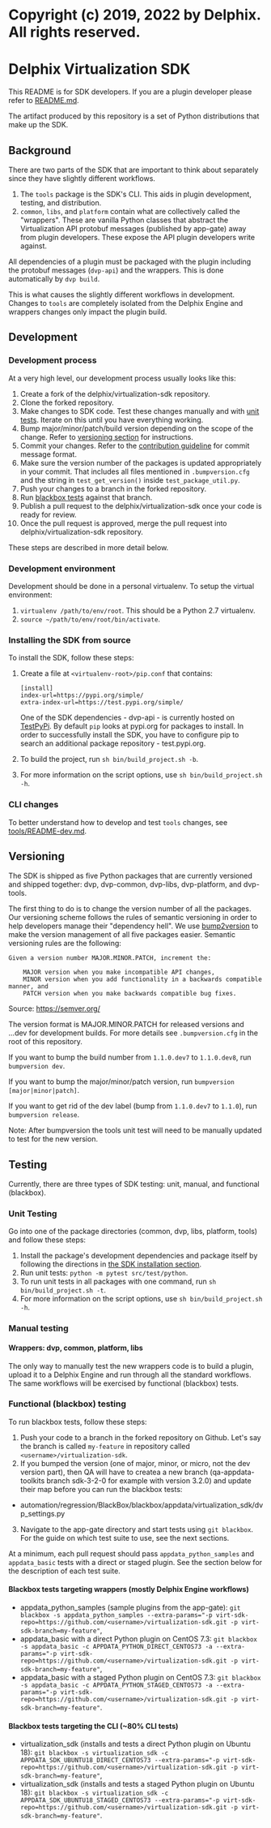 # Copyright (c) 2019, 2022 by Delphix. All rights reserved.

# Delphix Virtualization SDK

This README is for SDK developers. If you are a plugin developer please refer to [README.md](README.md).

The artifact produced by this repository is a set of Python distributions that make up the SDK.

## Background

There are two parts of the SDK that are important to think about separately since they have slightly different workflows.

1. The `tools` package is the SDK's CLI. This aids in plugin development, testing, and distribution.
2. `common`, `libs`, and `platform` contain what are collectively called the "wrappers". These are vanilla Python classes
that abstract the Virtualization API protobuf messages (published by app-gate) away from plugin developers. These expose
the API plugin developers write against.

All dependencies of a plugin must be packaged with the plugin including the protobuf messages (`dvp-api`) and the wrappers.
This is done automatically by `dvp build`.

This is what causes the slightly different workflows in development. Changes to `tools` are completely isolated from the
Delphix Engine and wrappers changes only impact the plugin build.

## Development
 
### Development process

At a very high level, our development process usually looks like this:

1. Create a fork of the delphix/virtualization-sdk repository.
2. Clone the forked repository.
3. Make changes to SDK code. Test these changes manually and with [unit tests](#unit-testing). Iterate on this until you have everything working.
4. Bump major/minor/patch/build version depending on the scope of the change. Refer to [versioning section](#versioning) for instructions.
5. Commit your changes. Refer to the [contribution guideline](https://github.com/delphix/virtualization-sdk/blob/develop/CONTRIBUTING.md#commit-message-format)
 for commit message format. 
6. Make sure the version number of the packages is updated appropriately in your commit. That includes all files mentioned
in `.bumpversion.cfg` and the string in `test_get_version()` inside `test_package_util.py`.
7. Push your changes to a branch in the forked repository.
8. Run [blackbox tests](#functional-blackbox-testing) against that branch.
9. Publish a pull request to the delphix/virtualization-sdk once your code is ready for review.
10. Once the pull request is approved, merge the pull request into delphix/virtualization-sdk repository.

These steps are described in more detail below.

### Development environment
Development should be done in a personal virtualenv. To setup the virtual environment:

1. `virtualenv /path/to/env/root`. This should be a Python 2.7 virtualenv.
2. `source ~/path/to/env/root/bin/activate`.

### Installing the SDK from source
To install the SDK, follow these steps:

1. Create a file at 
    `<virtualenv-root>/pip.conf` that contains:
    
    ```
    [install]
    index-url=https://pypi.org/simple/
    extra-index-url=https://test.pypi.org/simple/
    ```
   
   One of the SDK dependencies - dvp-api - is currently hosted on [TestPyPi](https://test.pypi.org/project/dvp-api/). 
   By default `pip` looks at pypi.org for packages to install. In order to successfully install the SDK, you have to 
   configure pip to search an additional package repository - test.pypi.org.
2. To build the project, run `sh bin/build_project.sh -b`.
3. For more information on the script options, use `sh bin/build_project.sh -h`.


### CLI changes

To better understand how to develop and test `tools` changes, see [tools/README-dev.md](https://github.com/delphix/virtualization-sdk/blob/develop/tools/README-dev.md).

## Versioning

The SDK is shipped as five Python packages that are currently versioned and shipped together: dvp, dvp-common, dvp-libs,
dvp-platform, and dvp-tools. 

The first thing to do is to change the version number of all the packages. Our versioning scheme follows the rules of
semantic versioning in order to help developers manage their "dependency hell". We use [bump2version](https://github.com/c4urself/bump2version)
to make the version management of all five packages easier. Semantic versioning rules are the following:

```
Given a version number MAJOR.MINOR.PATCH, increment the:

    MAJOR version when you make incompatible API changes,
    MINOR version when you add functionality in a backwards compatible manner, and
    PATCH version when you make backwards compatible bug fixes.
```
Source: https://semver.org/

The version format is MAJOR.MINOR.PATCH for released versions and <MAJOR>.<MINOR>.<PATCH>.dev<DEV> for development builds.
For more details see `.bumpversion.cfg` in the root of this repository.

If you want to bump the build number from `1.1.0.dev7` to `1.1.0.dev8`, run `bumpversion dev`.

If you want to bump the major/minor/patch version, run `bumpversion [major|minor|patch]`.

If you want to get rid of the dev label (bump from `1.1.0.dev7` to `1.1.0`), run `bumpversion release`.

Note: After bumpversion the tools unit test will need to be manually updated to test for the new version.

## Testing

Currently, there are three types of SDK testing: unit, manual, and functional (blackbox).

### Unit Testing

Go into one of the package directories (common, dvp, libs, platform, tools) and follow these steps:

1. Install the package's development dependencies and package itself by following the directions in [the SDK installation section](#installing-the-sdk-from-source).
2. Run unit tests: `python -m pytest src/test/python`.
3. To run unit tests in all packages with one command, run `sh bin/build_project.sh -t`.
4. For more information on the script options, use `sh bin/build_project.sh -h`.

### Manual testing

#### Wrappers: dvp, common, platform, libs
The only way to manually test the new wrappers code is to build a plugin, upload it to a Delphix Engine and run through
all the standard workflows. The same workflows will be exercised by functional (blackbox) tests.

### Functional (blackbox) testing
To run blackbox tests, follow these steps: 
1. Push your code to a branch in the forked repository on Github. Let's say the branch is called `my-feature` in repository called `<username>/virtualization-sdk`.
2. If you bumped the version (one of major, minor, or micro, not the dev version part), then QA will have to createa a new branch (qa-appdata-toolkits branch sdk-3-2-0 for example with version 3.2.0) and update their map before you can run the blackbox tests:
* automation/regression/BlackBox/blackbox/appdata/virtualization_sdk/dvp_settings.py
3. Navigate to the app-gate directory and start tests using `git blackbox`. For the guide on which test suite to use,
see the next sections.

At a minimum, each pull request should pass `appdata_python_samples` and `appdata_basic` tests with a direct or staged plugin.
See the section below for the description of each test suite.

#### Blackbox tests targeting wrappers (mostly Delphix Engine workflows)
* appdata_python_samples (sample plugins from the app-gate):
`git blackbox -s appdata_python_samples --extra-params="-p virt-sdk-repo=https://github.com/<username>/virtualization-sdk.git -p virt-sdk-branch=my-feature"`,
* appdata_basic with a direct Python plugin on CentOS 7.3: `git blackbox -s appdata_basic -c APPDATA_PYTHON_DIRECT_CENTOS73 -a --extra-params="-p virt-sdk-repo=https://github.com/<username>/virtualization-sdk.git -p virt-sdk-branch=my-feature"`,
* appdata_basic with a staged Python plugin on CentOS 7.3: `git blackbox -s appdata_basic -c APPDATA_PYTHON_STAGED_CENTOS73 -a --extra-params="-p virt-sdk-repo=https://github.com/<username>/virtualization-sdk.git -p virt-sdk-branch=my-feature"`.

#### Blackbox tests targeting the CLI (~80% CLI tests)
* virtualization_sdk (installs and tests a direct Python plugin on Ubuntu 18): 
`git blackbox -s virtualization_sdk -c APPDATA_SDK_UBUNTU18_DIRECT_CENTOS73 --extra-params="-p virt-sdk-repo=https://github.com/<username>/virtualization-sdk.git -p virt-sdk-branch=my-feature"`,
* virtualization_sdk (installs and tests a staged Python plugin on Ubuntu 18): 
`git blackbox -s virtualization_sdk -c APPDATA_SDK_UBUNTU18_STAGED_CENTOS73 --extra-params="-p virt-sdk-repo=https://github.com/<username>/virtualization-sdk.git -p virt-sdk-branch=my-feature"`.

